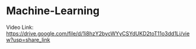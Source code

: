 # Machine-Learning

Video Link: https://drive.google.com/file/d/1i8hzY2bycWYyCSYdUKD2toT11o3dd1Lj/view?usp=share_link
